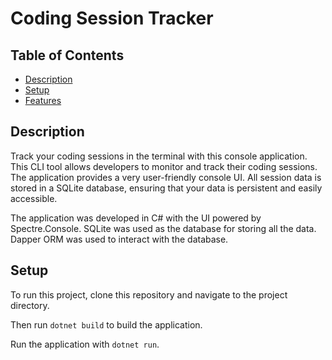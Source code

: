 # Coding Session Tracker

## Table of Contents
* [Description](#description)
* [Setup](#setup)
* [Features](#features)

## Description
Track your coding sessions in the terminal with this console application. This CLI tool allows developers to monitor and track their coding sessions. The application provides a very user-friendly console UI. All session data is stored in a SQLite database, ensuring that your data is persistent and easily accessible.

The application was developed in C# with the UI powered by Spectre.Console. SQLite was used as the database
for storing all the data. Dapper ORM was used to interact with the database.

## Setup
To run this project, clone this repository and navigate to the project directory.

Then run ```dotnet build``` to build the application.

Run the application with ```dotnet run```.